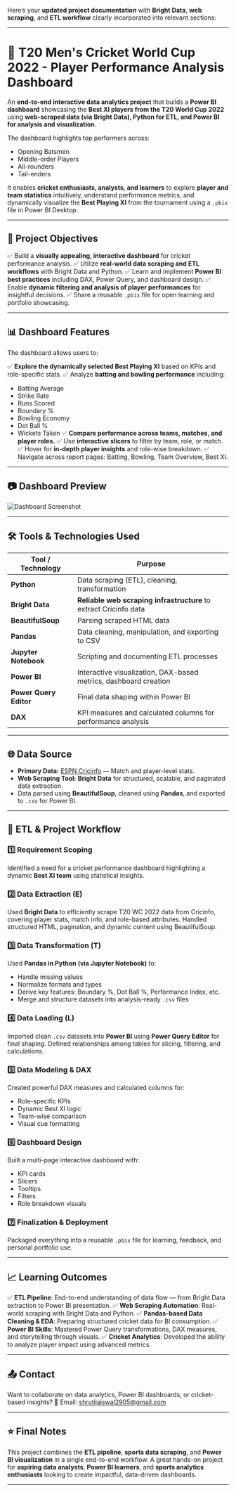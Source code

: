Here’s your **updated project documentation** with **Bright Data**, **web scraping**, and **ETL workflow** clearly incorporated into relevant sections:

---

# 🏏 T20 Men's Cricket World Cup 2022 - Player Performance Analysis Dashboard

An **end-to-end interactive data analytics project** that builds a **Power BI dashboard** showcasing the **Best XI players from the T20 World Cup 2022** using **web-scraped data (via Bright Data), Python for ETL, and Power BI for analysis and visualization**.

The dashboard highlights top performers across:

* Opening Batsmen
* Middle-order Players
* All-rounders
* Tail-enders

It enables **cricket enthusiasts, analysts, and learners** to explore **player and team statistics** intuitively, understand performance metrics, and dynamically visualize the **Best Playing XI** from the tournament using a `.pbix` file in Power BI Desktop.

---

## 🎯 Project Objectives

✅ Build a **visually appealing, interactive dashboard** for cricket performance analysis.
✅ Utilize **real-world data scraping and ETL workflows** with Bright Data and Python.
✅ Learn and implement **Power BI best practices** including DAX, Power Query, and dashboard design.
✅ Enable **dynamic filtering and analysis of player performances** for insightful decisions.
✅ Share a reusable `.pbix` file for open learning and portfolio showcasing.

---

## 📊 Dashboard Features

The dashboard allows users to:

✅ **Explore the dynamically selected Best Playing XI** based on KPIs and role-specific stats.
✅ Analyze **batting and bowling performance** including:

* Batting Average
* Strike Rate
* Runs Scored
* Boundary %
* Bowling Economy
* Dot Ball %
* Wickets Taken
  ✅ **Compare performance across teams, matches, and player roles.**
  ✅ Use **interactive slicers** to filter by team, role, or match.
  ✅ Hover for **in-depth player insights** and role-wise breakdown.
  ✅ Navigate across report pages: Batting, Bowling, Team Overview, Best XI.

---

## 📷 Dashboard Preview

![Dashboard Screenshot](images/dashboard.png) <!-- Replace with actual image path -->

---

## 🛠️ Tools & Technologies Used

| Tool / Technology      | Purpose                                                           |
| ---------------------- | ----------------------------------------------------------------- |
| **Python**             | Data scraping (ETL), cleaning, transformation                     |
| **Bright Data**        | **Reliable web scraping infrastructure** to extract Cricinfo data |
| **BeautifulSoup**      | Parsing scraped HTML data                                         |
| **Pandas**             | Data cleaning, manipulation, and exporting to CSV                 |
| **Jupyter Notebook**   | Scripting and documenting ETL processes                           |
| **Power BI**           | Interactive visualization, DAX-based metrics, dashboard creation  |
| **Power Query Editor** | Final data shaping within Power BI                                |
| **DAX**                | KPI measures and calculated columns for performance analysis      |

---

## 🌐 Data Source

* **Primary Data:** [ESPN Cricinfo](https://www.espncricinfo.com/) — Match and player-level stats.
* **Web Scraping Tool:** **Bright Data** for structured, scalable, and paginated data extraction.
* Data parsed using **BeautifulSoup**, cleaned using **Pandas**, and exported to `.csv` for Power BI.

---

## 🔄 ETL & Project Workflow

### 1️⃣ Requirement Scoping

Identified a need for a cricket performance dashboard highlighting a dynamic **Best XI team** using statistical insights.

### 2️⃣ Data Extraction (E)

Used **Bright Data** to efficiently scrape T20 WC 2022 data from Cricinfo, covering player stats, match info, and role-based attributes.
Handled structured HTML, pagination, and dynamic content using BeautifulSoup.

### 3️⃣ Data Transformation (T)

Used **Pandas in Python (via Jupyter Notebook)** to:

* Handle missing values
* Normalize formats and types
* Derive key features: Boundary %, Dot Ball %, Performance Index, etc.
* Merge and structure datasets into analysis-ready `.csv` files

### 4️⃣ Data Loading (L)

Imported clean `.csv` datasets into **Power BI** using **Power Query Editor** for final shaping.
Defined relationships among tables for slicing, filtering, and calculations.

### 5️⃣ Data Modeling & DAX

Created powerful DAX measures and calculated columns for:

* Role-specific KPIs
* Dynamic Best XI logic
* Team-wise comparison
* Visual cue formatting

### 6️⃣ Dashboard Design

Built a multi-page interactive dashboard with:

* KPI cards
* Slicers
* Tooltips
* Filters
* Role breakdown visuals

### 7️⃣ Finalization & Deployment

Packaged everything into a reusable `.pbix` file for learning, feedback, and personal portfolio use.

---

## 📈 Learning Outcomes

✅ **ETL Pipeline**: End-to-end understanding of data flow — from Bright Data extraction to Power BI presentation.
✅ **Web Scraping Automation**: Real-world scraping with Bright Data and Python.
✅ **Pandas-based Data Cleaning & EDA**: Preparing structured cricket data for BI consumption.
✅ **Power BI Skills**: Mastered Power Query transformations, DAX measures, and storytelling through visuals.
✅ **Cricket Analytics**: Developed the ability to analyze player impact using advanced metrics.

---

## 📤 Contact

Want to collaborate on data analytics, Power BI dashboards, or cricket-based insights?
📧 Email: [shrutijaiswal2905@gmail.com](mailto:shrutijaiswal2905@gmail.com)

---

## ⭐ Final Notes

This project combines the **ETL pipeline**, **sports data scraping**, and **Power BI visualization** in a single end-to-end workflow. A great hands-on project for **aspiring data analysts**, **Power BI learners**, and **sports analytics enthusiasts** looking to create impactful, data-driven dashboards.

---

